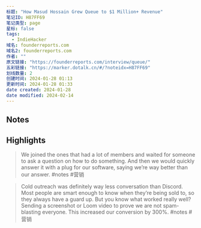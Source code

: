 ```yaml
---
标题: "How Masud Hossain Grew Queue to $1 Million+ Revenue"
笔记ID: H87FF69
笔记类型: page
星标: false
tags: 
  - IndieHacker
域名: founderreports.com
域名2: founderreports.com
作者: ""
原文链接: "https://founderreports.com/interview/queue/"
五彩链接: "https://marker.dotalk.cn/#/?noteidx=H87FF69"
划线数量: 2
创建时间: 2024-01-28 01:13
更新时间: 2024-01-28 01:33
date created: 2024-01-28
date modified: 2024-02-14
---
```


## Notes


## Highlights
> We joined the ones that had a lot of members and waited for someone to ask a question on how to do something. And then we would quickly answer it with a plug for our software, saying we’re way better than our answer.
> #notes  #营销

> Cold outreach was definitely way less conversation than Discord. Most people are smart enough to know when they’re being sold to, so they always have a guard up. But you know what worked really well? Sending a screenshot or Loom video to prove we are not spam-blasting everyone. This increased our conversion by 300%.
> #notes  #营销

